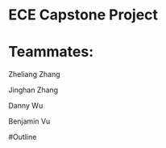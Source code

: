 # ECE Capstone Project 

# Teammates:


  Zheliang Zhang 
  
  
  Jinghan Zhang 
  
  
  Danny Wu
  
  
  Benjamin Vu
  
  #Outline
